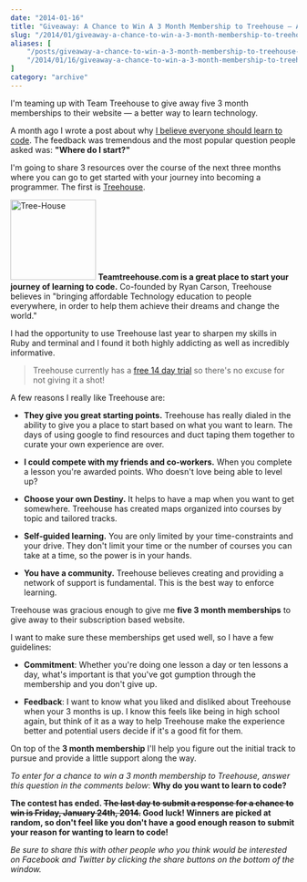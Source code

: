 ```yaml
---
date: "2014-01-16"
title: "Giveaway: A Chance to Win A 3 Month Membership to Treehouse — A Technology Learning Site"
slug: "/2014/01/giveaway-a-chance-to-win-a-3-month-membership-to-treehouse-a-technology-learning-site"
aliases: [
    "/posts/giveaway-a-chance-to-win-a-3-month-membership-to-treehouse-a-technology-learning-site",
    "/2014/01/16/giveaway-a-chance-to-win-a-3-month-membership-to-treehouse-a-technology-learning-site/"
]
category: "archive"
---
```


<p class="intro callout">
  I'm teaming up with Team Treehouse to give away five 3 month memberships to their website — a better way to learn technology.
</p>

<p>A month ago I wrote a post about why <a href="http://www.realchaseadams.com/2013/12/09/my-story-why-i-believe-in-the-hour-of-code-initiative/">I believe everyone should learn to code</a>. The feedback was tremendous and the most popular question people asked was: <strong>"Where do I start?"</strong></p>

<p>I'm going to share 3 resources over the course of the next three months where you can go to get started with your journey into becoming a programmer. The first is <a href="http://www.teamtreehouse.com">Treehouse</a>.</p>

<p><a href="http://www.teamtreehouse.com"><img src="http://www.realchaseadams.com/imgs/2014/01/Tree-House.png" alt="Tree-House" width="150" height="141" class="alignleft size-full wp-image-264" /></a> <strong>Teamtreehouse.com is a great place to start your journey of learning to code.</strong> Co-founded by Ryan Carson, Treehouse believes in "bringing affordable Technology education to people everywhere, in order to help them achieve their dreams and change the world."</p>

<p class="group">
  I had the opportunity to use Treehouse last year to sharpen my skills in Ruby and terminal and I found it both highly addicting as well as incredibly informative.
</p>

<blockquote>
  <p>Treehouse currently has a <a href="https://teamtreehouse.com/subscribe/plans?trial=yes&amp;referrer=realchaseadamsdotcom">free 14 day trial</a> so there's no excuse for not giving it a shot!</p>
</blockquote>

<p>A few reasons I really like Treehouse are:</p>

<ul>
<li><p><strong>They give you great starting points.</strong> Treehouse has really dialed in the ability to give you a place to start based on what you want to learn. The days of using google to find resources and duct taping them together to curate your own experience are over.</p></li>
<li><p><strong>I could compete with my friends and co-workers.</strong> When you complete a lesson you're awarded points. Who doesn't love being able to level up?</p></li>
<li><p><strong>Choose your own Destiny.</strong> It helps to have a map when you want to get somewhere. Treehouse has created maps organized into courses by topic and tailored tracks.</p></li>
<li><p><strong>Self-guided learning.</strong> You are only limited by your time-constraints and your drive. They don't limit your time or the number of courses you can take at a time, so the power is in your hands.</p></li>
<li><p><strong>You have a community.</strong> Treehouse believes creating and providing a network of support is fundamental. This is the best way to enforce learning.</p></li>
</ul>

<p>Treehouse was gracious enough to give me <strong>five 3 month memberships</strong> to give away to their subscription based website.</p>

<p>I want to make sure these memberships get used well, so I have a few guidelines:</p>

<ul>
<li><p><strong>Commitment</strong>: Whether you're doing one lesson a day or ten lessons a day, what's important is that you've got gumption through the membership and you don't give up.</p></li>
<li><p><strong>Feedback</strong>: I want to know what you liked and disliked about Treehouse when your 3 months is up. I know this feels like being in high school again, but think of it as a way to help Treehouse make the experience better and potential users decide if it's a good fit for them.</p></li>
</ul>

<p>On top of the <strong>3 month membership</strong> I'll help you figure out the initial track to pursue and provide a little support along the way.</p>

<p class="marker">
  <em>To enter for a chance to win a 3 month membership to Treehouse, answer this question in the comments below</em>: <strong>Why do you want to learn to code?</strong>
</p>

<p><strong>The contest has ended. <strike>The last day to submit a response for a chance to win is Friday, January 24th, 2014.</strike> Good luck! Winners are picked at random, so don't feel like you don't have a good enough reason to submit your reason for wanting to learn to code!</strong></p>

<p><em>Be sure to share this with other people who you think would be interested on Facebook and Twitter by clicking the share buttons on the bottom of the window.</em></p>
